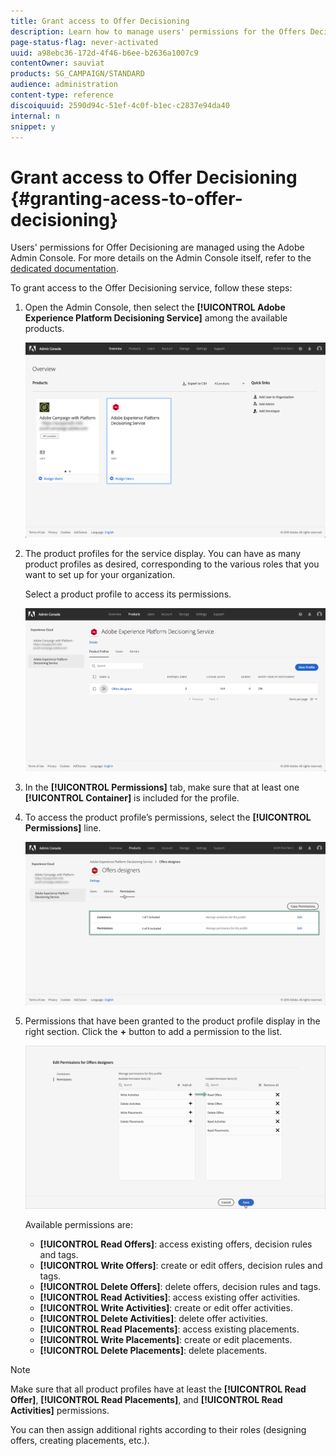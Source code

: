 ```yaml
---
title: Grant access to Offer Decisioning
description: Learn how to manage users' permissions for the Offers Decisioning service via Adobe Admin Console.
page-status-flag: never-activated
uuid: a98ebc36-172d-4f46-b6ee-b2636a1007c9
contentOwner: sauviat
products: SG_CAMPAIGN/STANDARD
audience: administration
content-type: reference
discoiquuid: 2590d94c-51ef-4c0f-b1ec-c2837e94da40
internal: n
snippet: y
---
```


# Grant access to Offer Decisioning {#granting-acess-to-offer-decisioning}

Users' permissions for Offer Decisioning are managed using the Adobe Admin Console. For more details on the Admin Console itself, refer to the [dedicated documentation](https://helpx.adobe.com/enterprise/managing/user-guide.html).    

To grant access to the Offer Decisioning service, follow these steps:

1. Open the Admin Console, then select the **[!UICONTROL Adobe Experience Platform Decisioning Service]** among the available products. 

    ![](assets/offers_admin_console.png)

1. The product profiles for the service display. You can have as many product profiles as desired, corresponding to the various roles that you want to set up for your organization.

    Select a product profile to access its permissions.

    ![](assets/offers_rights_productprofile.png)

1. In the **[!UICONTROL Permissions]** tab, make sure that at least one **[!UICONTROL Container]** is included for the profile.

1. To access the product profile’s permissions, select the **[!UICONTROL Permissions]** line.

    ![](assets/offers_rights_permissions.png)

1. Permissions that have been granted to the product profile display in the right section. Click the **+** button to add a permission to the list.

    ![](assets/offers_rights_addpermissions.png)

    Available permissions are:

    * **[!UICONTROL Read Offers]**: access existing offers, decision rules and tags.
    * **[!UICONTROL Write Offers]**: create or edit offers, decision rules and tags.
    * **[!UICONTROL Delete Offers]**: delete offers, decision rules and tags.
    * **[!UICONTROL Read Activities]**: access existing offer activities.
    * **[!UICONTROL Write Activities]**: create or edit offer activities.
    * **[!UICONTROL Delete Activities]**: delete offer activities.
    * **[!UICONTROL Read Placements]**: access existing placements.
    * **[!UICONTROL Write Placements]**: create or edit placements.
    * **[!UICONTROL Delete Placements]**: delete placements.

>[!NOTE]
>
>Make sure that all product profiles have at least the **[!UICONTROL Read Offer]**, **[!UICONTROL Read Placements]**, and **[!UICONTROL Read Activities]** permissions.
>
>You can then assign additional rights according to their roles (designing offers, creating placements, etc.).
